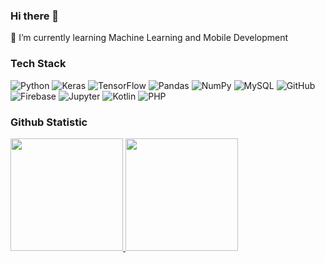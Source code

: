 ### Hi there 👋


🌱 I’m currently learning Machine Learning and Mobile Development

### Tech Stack
 <p>
  <img alt="Python" src="https://img.shields.io/badge/python-%2314354C.svg?style=flat&logo=python&logoColor=white"/>
  <img alt="Keras" src="https://img.shields.io/badge/Keras-%23D00000.svg?style=flat&logo=Keras&logoColor=white"/>
  <img alt="TensorFlow" src="https://img.shields.io/badge/TensorFlow-%23FF6F00.svg?style=flat&logo=TensorFlow&logoColor=white" />
  <img alt="Pandas" src="https://img.shields.io/badge/pandas-%23150458.svg?style=flat&logo=pandas&logoColor=white" />
  <img alt="NumPy" src="https://img.shields.io/badge/numpy-%23013243.svg?style=flat&logo=numpy&logoColor=white" />
  <img alt="MySQL" src="https://img.shields.io/badge/mysql-%2300f.svg?style=flat&logo=mysql&logoColor=white"/>
  <img alt="GitHub" src="https://img.shields.io/badge/github-%23121011.svg?style=flat&logo=github&logoColor=white"/>
  <img alt="Firebase" src="https://img.shields.io/badge/firebase-%23039BE5.svg?style=flat&logo=firebase"/>
  <img alt="Jupyter" src="https://img.shields.io/badge/Jupyter-%23F37626.svg?style=flat&logo=Jupyter&logoColor=white" />
  <img alt="Kotlin" src="https://img.shields.io/badge/-Kotlin-C51A4A?style=flat&logo=Kotlin" />
  <img alt="PHP" src="https://img.shields.io/badge/php-%23777BB4.svg?style=flat&logo=php&logoColor=white"/>
</p>

### Github Statistic
<p align="left">
<a href="https://github.com/alifeil">
  <img height="180em" src="https://github-readme-stats-eight-theta.vercel.app/api?username=alifeil&show_icons=true&theme=algolia&include_all_commits=true&count_private=true"/>
  <img height="180em" src="https://github-readme-stats-eight-theta.vercel.app/api/top-langs/?username=alifeil&layout=compact&langs_count=8&theme=algolia"/>
</a>
</p>

